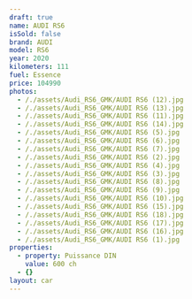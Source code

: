 ```yaml
---
draft: true
name: AUDI RS6
isSold: false
brand: AUDI
model: RS6
year: 2020
kilometers: 111
fuel: Essence
price: 104990
photos:
  - /./assets/Audi_RS6_GMK/AUDI RS6 (12).jpg
  - /./assets/Audi_RS6_GMK/AUDI RS6 (13).jpg
  - /./assets/Audi_RS6_GMK/AUDI RS6 (11).jpg
  - /./assets/Audi_RS6_GMK/AUDI RS6 (14).jpg
  - /./assets/Audi_RS6_GMK/AUDI RS6 (5).jpg
  - /./assets/Audi_RS6_GMK/AUDI RS6 (6).jpg
  - /./assets/Audi_RS6_GMK/AUDI RS6 (7).jpg
  - /./assets/Audi_RS6_GMK/AUDI RS6 (2).jpg
  - /./assets/Audi_RS6_GMK/AUDI RS6 (4).jpg
  - /./assets/Audi_RS6_GMK/AUDI RS6 (3).jpg
  - /./assets/Audi_RS6_GMK/AUDI RS6 (8).jpg
  - /./assets/Audi_RS6_GMK/AUDI RS6 (9).jpg
  - /./assets/Audi_RS6_GMK/AUDI RS6 (10).jpg
  - /./assets/Audi_RS6_GMK/AUDI RS6 (15).jpg
  - /./assets/Audi_RS6_GMK/AUDI RS6 (18).jpg
  - /./assets/Audi_RS6_GMK/AUDI RS6 (17).jpg
  - /./assets/Audi_RS6_GMK/AUDI RS6 (16).jpg
  - /./assets/Audi_RS6_GMK/AUDI RS6 (1).jpg
properties:
  - property: Puissance DIN
    value: 600 ch
  - {}
layout: car
---
```


